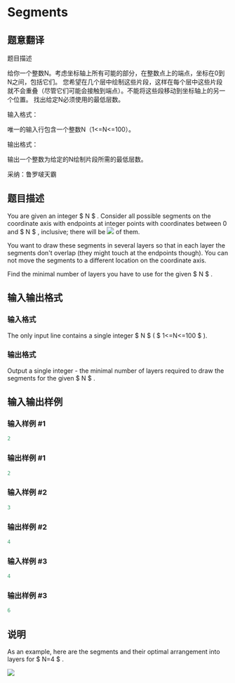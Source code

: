 # Segments

## 题意翻译

题目描述

给你一个整数N。考虑坐标轴上所有可能的部分，在整数点上的端点，坐标在0到N之间，包括它们。 您希望在几个层中绘制这些片段，这样在每个层中这些片段就不会重叠（尽管它们可能会接触到端点）。不能将这些段移动到坐标轴上的另一个位置。 找出给定N必须使用的最低层数。

输入格式：

唯一的输入行包含一个整数N（1<=N<=100）。

输出格式：

输出一个整数为给定的N绘制片段所需的最低层数。

采纳：鲁罗啵天霸

## 题目描述

You are given an integer $ N $ . Consider all possible segments on the coordinate axis with endpoints at integer points with coordinates between 0 and $ N $ , inclusive; there will be ![](https://cdn.luogu.com.cn/upload/vjudge_pic/CF909B/150441d31156a32e0b2da63844d600138a543898.png) of them.

You want to draw these segments in several layers so that in each layer the segments don't overlap (they might touch at the endpoints though). You can not move the segments to a different location on the coordinate axis.

Find the minimal number of layers you have to use for the given $ N $ .

## 输入输出格式

### 输入格式

The only input line contains a single integer $ N $ ( $ 1<=N<=100 $ ).

### 输出格式

Output a single integer - the minimal number of layers required to draw the segments for the given $ N $ .

## 输入输出样例

### 输入样例 #1

```cpp
2

```
### 输出样例 #1

```cpp
2

```
### 输入样例 #2

```cpp
3

```
### 输出样例 #2

```cpp
4

```
### 输入样例 #3

```cpp
4

```
### 输出样例 #3

```cpp
6

```
## 说明

As an example, here are the segments and their optimal arrangement into layers for $ N=4 $ .

![](https://cdn.luogu.com.cn/upload/vjudge_pic/CF909B/d28bd213a6c0995aff826b2bebd914bef9ec9fa5.png)

